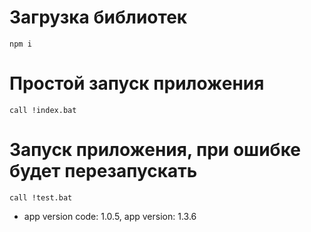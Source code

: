 # Загрузка библиотек
```
npm i
```

# Простой запуск приложения
```
call !index.bat
```

# Запуск приложения, при ошибке будет перезапускать
```
call !test.bat
```

- app version code: 1.0.5, app version: 1.3.6